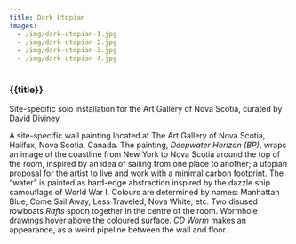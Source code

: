 ```yaml
---
title: Dark Utopian
images:
  - /img/dark-utopian-1.jpg
  - /img/dark-utopian-2.jpg
  - /img/dark-utopian-3.jpg
  - /img/dark-utopian-4.jpg
---
```


### {{title}}

Site-specific solo installation for the Art Gallery of Nova Scotia, curated by David Diviney

A site-specific wall painting located at The Art Gallery of Nova Scotia, Halifax, Nova Scotia, Canada. The painting, <i>Deepwater Horizon (BP)</i>, wraps an image of the coastline from New York to Nova Scotia around the top of the room, inspired by an idea of sailing from one place to another; a utopian proposal for the artist to live and work with a minimal carbon footprint. The “water” is painted as hard-edge abstraction inspired by the dazzle ship camouflage of World War I. Colours are determined by names: Manhattan Blue, Come Sail Away, Less Traveled, Nova White, etc. Two disused rowboats <i>Rafts</i> spoon together in the centre of the room. Wormhole drawings hover above the coloured surface. <i>CD Worm</i> makes an appearance, as a weird pipeline between the wall and floor.
